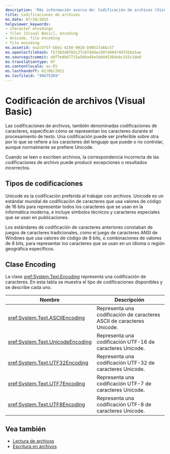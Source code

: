 ```yaml
---
description: 'Más información acerca de: Codificación de archivos (Visual Basic)'
title: Codificaciones de archivos
ms.date: 07/20/2015
helpviewer_keywords:
- character encodings
- files [Visual Basic], encoding
- Unicode, file encoding
- file encoding
ms.assetid: ea2c5f5f-bbb1-4150-9928-b9951fa6bc57
ms.openlocfilehash: f573b5d8f83c27cbf4ddacb9fd40474d7d1be1ae
ms.sourcegitcommit: ddf7edb67715a5b9a45e3dd44536dabc153c1de0
ms.translationtype: HT
ms.contentlocale: es-ES
ms.lasthandoff: 02/06/2021
ms.locfileid: "99675369"
---
```

# <a name="file-encodings-visual-basic"></a>Codificación de archivos (Visual Basic)

Las codificaciones de archivos, también denominadas codificaciones de caracteres, especifican cómo se representan los caracteres durante el procesamiento de texto. Una codificación puede ser preferible sobre otra por lo que se refiere a los caracteres del lenguaje que puede o no controlar, aunque normalmente se prefiere Unicode.

Cuando se leen o escriben archivos, la correspondencia incorrecta de las codificaciones de archivo puede producir excepciones o resultados incorrectos.

## <a name="types-of-encodings"></a>Tipos de codificaciones

Unicode es la codificación preferida al trabajar con archivos. Unicode es un estándar mundial de codificación de caracteres que usa valores de código de 16 bits para representar todos los caracteres que se usan en la informática moderna, e incluye símbolos técnicos y caracteres especiales que se usan en publicaciones.

Los estándares de codificación de caracteres anteriores constaban de juegos de caracteres tradicionales, como el juego de caracteres ANSI de Windows que usa valores de código de 8 bits, o combinaciones de valores de 8 bits, para representar los caracteres que se usan en un idioma o región geográfica específicos.

## <a name="encoding-class"></a>Clase Encoding

La clase <xref:System.Text.Encoding> representa una codificación de caracteres. En esta tabla se muestra el tipo de codificaciones disponibles y se describe cada uno.

|Nombre|Descripción|
|---|---|
|<xref:System.Text.ASCIIEncoding>|Representa una codificación de caracteres ASCII de caracteres Unicode.|
|<xref:System.Text.UnicodeEncoding>|Representa una codificación UTF-16 de caracteres Unicode.|
|<xref:System.Text.UTF32Encoding>|Representa una codificación UTF-32 de caracteres Unicode.|
|<xref:System.Text.UTF7Encoding>|Representa una codificación UTF-7 de caracteres Unicode.|
|<xref:System.Text.UTF8Encoding>|Representa una codificación UTF-8 de caracteres Unicode.|

## <a name="see-also"></a>Vea también

- [Lectura de archivos](reading-from-files.md)
- [Escritura en archivos](writing-to-files.md)
